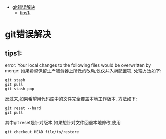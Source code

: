 <!-- TOC depthFrom:1 depthTo:6 withLinks:1 updateOnSave:1 orderedList:0 -->

- [git错误解决](#git错误解决)
	- [tips1:](#tips1)

<!-- /TOC -->


# git错误解决
## tips1:
error: Your local changes to the following files would be overwritten by merge:
如果希望保留生产服务器上所做的改动,仅仅并入新配置项, 处理方法如下:
```
git stash
git pull
git stash pop
```
反过来,如果希望用代码库中的文件完全覆盖本地工作版本. 方法如下:
```
git reset --hard
git pull
```
其中git reset是针对版本,如果想针对文件回退本地修改,使用
```
git checkout HEAD file/to/restore
```
